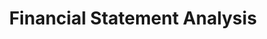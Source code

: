 ---
title: 'Financial Statement Analysis'
tldr: 'The project consists of 3 different analysis of financial record of different companies.'
link: "https://drive.google.com/drive/folders/1814f0SLeuNibKWfIlucDYeboowQ73PWY"
---